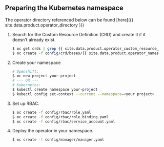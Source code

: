 ## Preparing the Kubernetes namespace
The operator directory referenced below can be found [here]({{ site.data.product.operator_directory }})

1. Search for the Custom Resource Definition (CRD) and create it if it doesn't already exist.

   ```bash
   $ oc get crds | grep {{ site.data.product.operator_custom_resource_definition_name_plural }}.{{ site.data.product.operator_namespace }}
   $ oc create -f config/crd/bases/{{ site.data.product.operator_namespace }}_{{ site.data.product.operator_custom_resource_definition_name_plural }}.yaml
   ```

2. Create your namespace

   ```bash
   # Openshift:
   $ oc new-project your-project
   # --- OR ---
   # Kubernetes:
   $ kubectl create namespace your-project
   $ kubectl config set-context --current --namespace=<your project>
   ```

3. Set up RBAC.

   ```bash
   $ oc create -f config/rbac/role.yaml
   $ oc create -f config/rbac/role_binding.yaml
   $ oc create -f config/rbac/service_account.yaml
   ```

4. Deploy the operator in your namespace.

   ```bash
   $ oc create -f config/manager/manager.yaml
   ```

